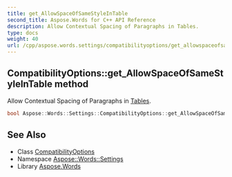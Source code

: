 ```yaml
---
title: get_AllowSpaceOfSameStyleInTable
second_title: Aspose.Words for C++ API Reference
description: Allow Contextual Spacing of Paragraphs in Tables.
type: docs
weight: 40
url: /cpp/aspose.words.settings/compatibilityoptions/get_allowspaceofsamestyleintable/
---
```

## CompatibilityOptions::get_AllowSpaceOfSameStyleInTable method


Allow Contextual Spacing of Paragraphs in [Tables](../../../aspose.words.tables/).

```cpp
bool Aspose::Words::Settings::CompatibilityOptions::get_AllowSpaceOfSameStyleInTable()
```

## See Also

* Class [CompatibilityOptions](../)
* Namespace [Aspose::Words::Settings](../../)
* Library [Aspose.Words](../../../)
